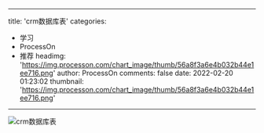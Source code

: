 
---
title: 'crm数据库表'
categories: 
 - 学习
 - ProcessOn
 - 推荐
headimg: 'https://img.processon.com/chart_image/thumb/56a8f3a6e4b032b44e1ee716.png'
author: ProcessOn
comments: false
date: 2022-02-20 01:23:02
thumbnail: 'https://img.processon.com/chart_image/thumb/56a8f3a6e4b032b44e1ee716.png'
---

<div>   
<img class="thumb" alt="crm数据库表" src="https://img.processon.com/chart_image/thumb/56a8f3a6e4b032b44e1ee716.png" referrerpolicy="no-referrer">
<p></p>  
</div>
            